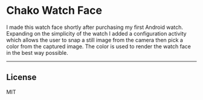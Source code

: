 # Chako Watch Face

I made this watch face shortly after purchasing my first Android watch. Expanding on the simplicity of the watch I added a configuration activity which allows the user to snap a still image from the camera then pick a color from the captured image. The color is used to render the watch face in the best way possible.

---

## License

MIT